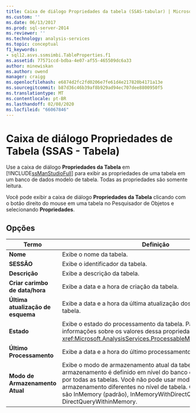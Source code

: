 ```yaml
---
title: Caixa de diálogo Propriedades da tabela (SSAS-tabular) | Microsoft Docs
ms.custom: ''
ms.date: 06/13/2017
ms.prod: sql-server-2014
ms.reviewer: ''
ms.technology: analysis-services
ms.topic: conceptual
f1_keywords:
- sql12.asvs.ssmsimbi.TableProperties.f1
ms.assetid: 77571ccd-bdba-4e07-af55-465509dc6a33
author: minewiskan
ms.author: owend
manager: craigg
ms.openlocfilehash: e6874d2fc2fd0206e7fe61d4e217820b4171a13e
ms.sourcegitcommit: b87d36c46b39af8b929ad94ec707dee8800950f5
ms.translationtype: MT
ms.contentlocale: pt-BR
ms.lasthandoff: 02/08/2020
ms.locfileid: "66067846"
---
```

# <a name="table-properties-dialog-box-ssas---tabular"></a>Caixa de diálogo Propriedades de Tabela (SSAS - Tabela)
  Use a caixa de diálogo **Propriedades da Tabela** em [!INCLUDE[ssManStudioFull](../includes/ssmanstudiofull-md.md)] para exibir as propriedades de uma tabela em um banco de dados modelo de tabela. Todas as propriedades são somente leitura.  
  
 Você pode exibir a caixa de diálogo **Propriedades da Tabela** clicando com o botão direito do mouse em uma tabela no Pesquisador de Objetos e selecionando **Propriedades**.  
  
## <a name="options"></a>Opções  
  
|Termo|Definição|  
|----------|----------------|  
|**Nome**|Exibe o nome da tabela.|  
|**SESSÃO**|Exibe o identificador da tabela.|  
|**Descrição**|Exibe a descrição da tabela.|  
|**Criar carimbo de data/hora**|Exibe a data e a hora de criação da tabela.|  
|**Última atualização de esquema**|Exibe a data e a hora da última atualização dos metadados da tabela.|  
|**Estado**|Exibe o estado do processamento da tabela. Para obter mais informações sobre os valores dessa propriedade, consulte <xref:Microsoft.AnalysisServices.ProcessableMajorObject.State%2A>.|  
|**Último Processamento**|Exibe a data e a hora do último processamento da tabela.|  
|**Modo de Armazenamento Atual**|Exibe o modo de armazenamento atual da tabela. O modo de armazenamento é definido em nível do banco de dados e herdado por todas as tabelas. Você não pode usar modos de armazenamento diferentes no nível de tabela. Os valores válidos são InMemory (padrão), InMemoryWithDirectQuery, DirectQuery, DirectQueryWithinMemory.|  
  
  
